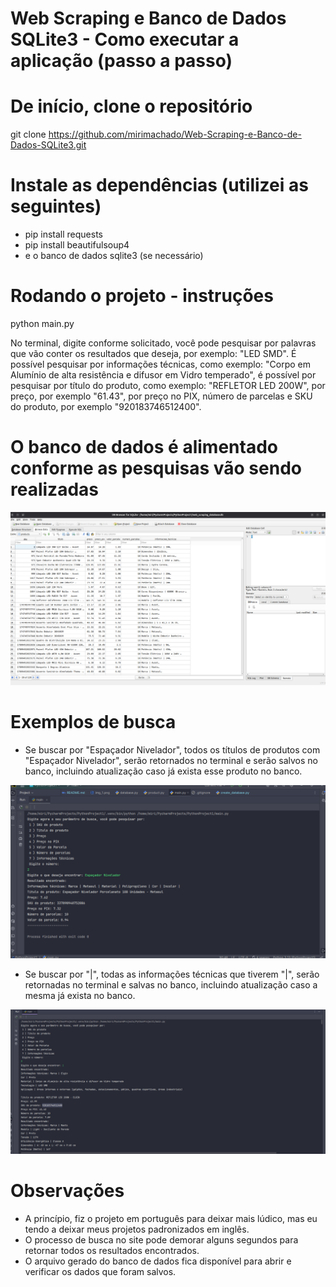 # Web Scraping e Banco de Dados SQLite3 - Como executar a aplicação (passo a passo)

# De início, clone o repositório
git clone https://github.com/mirimachado/Web-Scraping-e-Banco-de-Dados-SQLite3.git

# Instale as dependências (utilizei as seguintes)
- pip install requests
- pip install beautifulsoup4
- e o banco de dados sqlite3 (se necessário)

# Rodando o projeto - instruções
python main.py

No terminal, digite conforme solicitado, você pode pesquisar por palavras que vão conter os resultados que deseja, por exemplo: "LED SMD".
É possível pesquisar por informações técnicas, como exemplo: "Corpo em Alumínio de alta resistência e difusor em Vidro temperado", é possível por 
pesquisar por título do produto, como exemplo: "REFLETOR LED 200W", por preço, por exemplo "61.43", por preço no PIX, número de parcelas e SKU do produto, por exemplo "920183746512400".


# O banco de dados é alimentado conforme as pesquisas vão sendo realizadas

![img.png](img.png)

# Exemplos de busca
- Se buscar por "Espaçador Nivelador", todos os títulos de produtos com "Espaçador Nivelador", serão retornados no terminal e serão salvos no banco, incluindo atualização caso já exista esse produto no banco.

![img_2.png](img_2.png)

- Se buscar por "|", todas as informações técnicas que tiverem "|", serão retornadas no terminal e salvas no banco, incluindo atualização caso a mesma já exista no banco.

![img_1.png](img_1.png)

# Observações

- A princípio, fiz o projeto em português para deixar mais lúdico, mas eu tendo a deixar meus projetos padronizados em inglês.
- O processo de busca no site pode demorar alguns segundos para retornar todos os resultados encontrados.
- O arquivo gerado do banco de dados fica disponível para abrir e verificar os dados que foram salvos.
